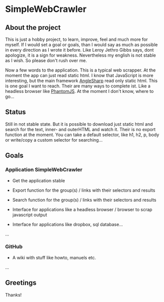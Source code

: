 # SimpleWebCrawler

## About the project

This is just a hobby project, to learn, improve, feel and much more for myself. If I would set a goal or goals, than I would say as much as possible in every direction as I wrote it before. Like Leroy Jethro Gibbs says, dont apologize, it is a sign for weakness. Nevertheless my english is not stable as I wish. So please don't rush over me.</p>

Now a few words to the application. This is a typical web scrapper. At the moment the app can just read static html. I know that JavaScript is more interesting, but the main framework [AngleSharp](https://anglesharp.github.io/) read only static html. This is one goal I want to reach. Their are many ways to complete ist. Like a headless browser like [PhantomJS](http://phantomjs.org/). At the moment I don't know, where to go...

## Status

Still in not stable state. But it is possible to download just static html and search for the text, inner- and outerHTML and watch it. Their is no export function at the moment. You can take a default selector, like h1, h2, p, body or write/copy a custom selector for searching...

## Goals

### Application SimpleWebCrawler

* Get the application stable

* Export function for the group(s) / links with their selectors and results

* Search function for the group(s) / links with their selectors and results

* Interface for applications like a headless browser / browser to scrap javascript output

* Interface for applications like dropbox, sql database...

...

### GitHub

* A wiki with stuff like howto, manuels etc.

...

## Greetings

Thanks!
